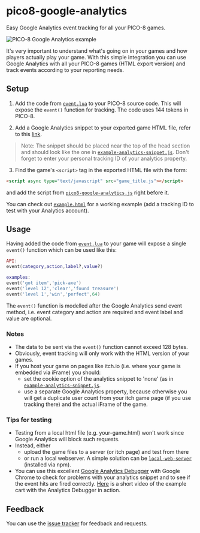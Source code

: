 # pico8-google-analytics
Easy Google Analytics event tracking for all your PICO-8 games.

![PICO-8 Google Analytics example](https://i.imgur.com/MGM435n.png)

It's very important to understand what's going on in your games and how players actually play your game. With this simple integration you can use Google Analytics with all your PICO-8 games (HTML export version) and track events according to your reporting needs.


## Setup

1. Add the code from [`event.lua`](./event.lua) to your PICO-8 source code. This will expose the `event()` function for tracking. The code uses 144 tokens in PICO-8.

2. Add a Google Analytics snippet to your exported game HTML file, refer to this
[link](https://developers.google.com/analytics/devguides/collection/analyticsjs/).
> Note: The snippet should be placed near the top of the head section and should look like the one in [`example-analytics-snippet.js`](./example-analytics-snippet.js). Don't forget to enter your personal tracking ID of your analytics property.

3. Find the game's `<script>` tag in the exported HTML file with the form:

```html
<script async type="text/javascript" src="game_title.js"></script>
```
and add the script from [`pico8-google-analytics.js`](./pico8-google-analytics.js) right before it. 

You can check out [`example.html`](./example.html) for a working example (add a tracking ID to test with your Analytics account).

## Usage

Having added the code from [`event.lua`](./event.lua) to your game will expose a single `event()` function which can be used like this:

```lua
API:
event(category,action,label?,value?)

examples:
event('got item','pick-axe')
event('level 12','clear','found treasure')
event('level 1','win','perfect',64)
```
The `event()` function is modelled after the Google Analytics send event method, i.e. event category and action are required and event label and value are optional.

### Notes

- The data to be sent via the `event()` function cannot exceed 128 bytes.
- Obviously, event tracking will only work with the HTML version of your games.
- If you host your game on pages like itch.io (i.e. where your game is embedded via iFrame) you should:  
  - set the cookie option of the analytics snippet to 'none' (as in [`example-analytics-snippet.js`](./example-analytics-snippet.js).
  - use a separate Google Analytics property, because otherwise you will get a duplicate user count from your itch game page (if you use tracking there) and the actual iFrame of the game.

### Tips for testing

- Testing from a local html file (e.g. your-game.html) won't work since Google Analytics will block such requests.
- Instead, either
   - upload the game files to a server (or itch page) and test from there
   - or run a local webserver. A simple solution can be [`local-web-server`](https://www.npmjs.com/package/local-web-server) (installed via npm).
- You can use this excellent [Google Analytics Debugger](https://chrome.google.com/webstore/detail/google-analytics-debugger/jnkmfdileelhofjcijamephohjechhna?hl=de) with Google Chrome to check for problems with your analytics snippet and to see if the event hits are fired correctly. [Here](https://twitter.com/mtths_flk/status/1045647528811798528) is a short video of the example cart with the Analytics Debugger in action.


## Feedback
You can use the [issue tracker](https://github.com/mtthsflk/pico8-google-analytics/issues) for feedback and requests.